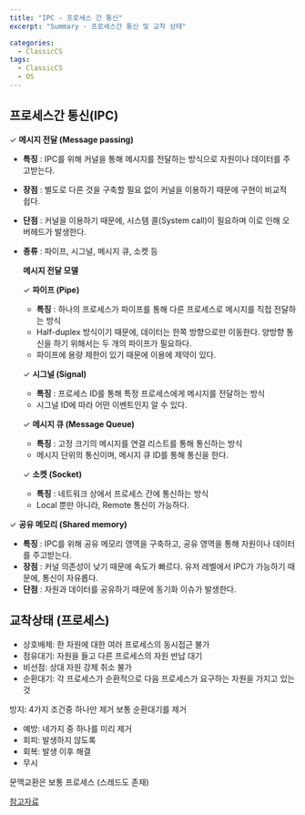 ```yaml
---
title: "IPC - 프로세스 간 통신"
excerpt: "Summary - 프로세스간 통신 및 교착 상태"

categories:
  - ClassicCS
tags:
  - ClassicCS
  - OS
---
```

  
## 프로세스간 통신(IPC)
  
✓ **메시지 전달 (Message passing)**

- **특징** : IPC를 위해 커널을 통해 메시지를 전달하는 방식으로 자원이나 데이터를 주고받는다.
- **장점** : 별도로 다른 것을 구축할 필요 없이 커널을 이용하기 때문에 구현이 비교적 쉽다.
- **단점** : 커널을 이용하기 때문에, 시스템 콜(System call)이 필요하며 이로 인해 오버헤드가 발생한다.
- **종류** : 파이프, 시그널, 메시지 큐, 소켓 등

    **메시지 전달 모델**

    ✓ **파이프 (Pipe)**

    - **특징** : 하나의 프로세스가 파이프를 통해 다른 프로세스로 메시지를 직접 전달하는 방식
    - Half-duplex 방식이기 때문에, 데이터는 한쪽 방향으로만 이동한다. 양방향 통신을 하기 위해서는 두 개의 파이프가 필요하다.
    - 파이프에 용량 제한이 있기 때문에 이용에 제약이 있다.

    ✓ **시그널 (Signal)**

    - **특징** : 프로세스 ID를 통해 특정 프로세스에게 메시지를 전달하는 방식
    - 시그널 ID에 따라 어떤 이벤트인지 알 수 있다.

    ✓ **메시지 큐 (Message Queue)**

    - **특징** : 고정 크기의 메시지를 연결 리스트를 통해 통신하는 방식
    - 메시지 단위의 통신이며, 메시지 큐 ID를 통해 통신을 한다.

    ✓ **소켓 (Socket)**

    - **특징** : 네트워크 상에서 프로세스 간에 통신하는 방식
    - Local 뿐만 아니라, Remote 통신이 가능하다.

✓ **공유 메모리 (Shared memory)**

- **특징** : IPC를 위해 공유 메모리 영역을 구축하고, 공유 영역을 통해 자원이나 데이터를 주고받는다.
- **장점** : 커널 의존성이 낮기 때문에 속도가 빠르다. 유저 레벨에서 IPC가 가능하기 때문에, 통신이 자유롭다.
- **단점** : 자원과 데이터를 공유하기 때문에 동기화 이슈가 발생한다.

## 교착상태 (프로세스)

- 상호배제: 한 자원에 대한 여러 프로세스의 동시접근 불가
- 점유대기: 자원을 들고 다른 프로세스의 자원 반납 대기
- 비선점: 상대 자원 강제 취소 불가
- 순환대기: 각 프로세스가 순환적으로 다음 프로세스가 요구하는 자원을 가지고 있는 것

방지: 4가지 조건중 하나만 제거 보통 순환대기를 제거

- 예방: 네가지 중 하나를 미리 제거
- 회피: 발생하지 않도록
- 회복: 발생 이후 해결
- 무시

문맥교환은 보통 프로세스 (스레드도 존재)


[참고자료](https://github.com/JaeYeopHan/Interview_Question_for_Beginner/tree/master/OS)  
